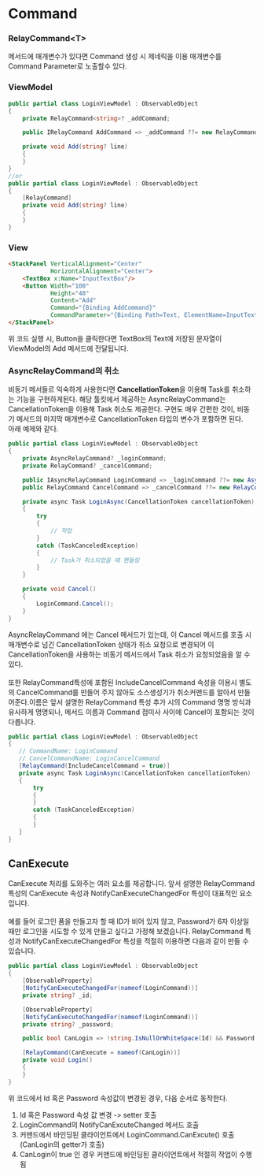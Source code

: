 # Command

### RelayCommand\<T>
메서드에 매개변수가 있다면 Command 생성 시 제네릭을 이용 매개변수를 Command Parameter로 노출할수 있다.
### ViewModel
```c#
public partial class LoginViewModel : ObservableObject
{
	private RelayCommand<string>? _addCommand;

	public IRelayCommand AddCommand => _addCommand ??= new RelayCommand<string>(Add);

	private void Add(string? line)
	{
	}
}
//or
public partial class LoginViewModel : ObservableObject
{
	[RelayCommand]
	private void Add(string? line)
	{
	}
}
```
### View
```html
<StackPanel VerticalAlignment="Center"
			HorizontalAlignment="Center">
	<TextBox x:Name="InputTextBox"/>
	<Button Width="100"
			Height="40"
			Content="Add"
			Command="{Binding AddCommand}"
			CommandParameter="{Binding Path=Text, ElementName=InputTextBox}"/>
</StackPanel>
```
위 코드 실행 시, Button을 클릭한다면 TextBox의 Text에 저장된 문자열이 ViewModel의 Add 메서드에 전달됩니다.
<br>

### AsyncRelayCommand의 취소
비동기 메서들르 익숙하게 사용한다면 **CancellationToken**을 이용해 Task를 취소하는 기능을 구현하게된다. 해당 툴킷에서 제공하는 AsyncRelayCommand는 CancellationToken을 이용해 Task 취소도 제공한다. 구현도 매우 간편한 것이, 비동기 메서드의 마지막 매개변수로 CancellationToken 타입의 변수가 포함하면 된다.  
아래 예제와 같다.
```c#
public partial class LoginViewModel : ObservableObject
{
	private AsyncRelayCommand? _loginCommand;
	private RelayCommand? _cancelCommand;

	public IAsyncRelayCommand LoginCommand => _loginCommand ??= new AsyncRelayCommand(LoginAsync);
	public RelayCommand CancelCommand => _cancelCommand ??= new RelayCommand(Cancel);

	private async Task LoginAsync(CancellationToken cancellationToken)
	{
		try
		{
			// 작업
		}
		catch (TaskCanceledException)
		{
			// Task가 취소되었을 때 핸들링
		}
	}

	private void Cancel()
	{
		LoginCommand.Cancel();
	}
}
```
AsyncRelayCommand 에는 Cancel 메서드가 있는데, 이 Cancel 메서드를 호출 시 매개변수로 넘긴 CancellationToken 상태가 취소 요청으로 변경되어 이 CancellationToken을 사용하는 비동기 메서드에서 Task 취소가 요청되었음을 알 수 있다.  
<br>
 또한 RelayCommand특성에 포함된 IncludeCancelCommand 속성을 이용시 별도의 CancelCommand를 만들어 주지 않아도 소스생성기가 취소커맨드를 알아서 만들어준다.이름은 앞서 설명한 RelayCommand 특성 추가 시의 Command 명명 방식과 유사하게 명명되나, 메서드 이름과 Command 접미사 사이에 Cancel이 포함되는 것이 다릅니다.
 ```c#
public partial class LoginViewModel : ObservableObject
{
	// CommandName: LoginCommand
	// CancelCommandName: LoginCancelCommand
	[RelayCommand(IncludeCancelCommand = true)]
	private async Task LoginAsync(CancellationToken cancellationToken)
	{
		try
		{
		}
		catch (TaskCanceledException)
		{
		}
	}
}
```

## CanExecute
CanExecute 처리를 도와주는 여러 요소를 제공합니다. 앞서 설명한 RelayCommand 특성의 CanExecute 속성과 NotifyCanExecuteChangedFor 특성이 대표적인 요소입니다.  
<br>
예를 들어 로그인 폼을 만들고자 할 때 ID가 비어 있지 않고, Password가 6자 이상일 때만 로그인을 시도할 수 있게 만들고 싶다고 가정해 보겠습니다. RelayCommand 특성과 NotifyCanExecuteChangedFor 특성을 적절히 이용하면 다음과 같이 만들 수 있습니다.
```c#
public partial class LoginViewModel : ObservableObject
{
	[ObservableProperty]
	[NotifyCanExecuteChangedFor(nameof(LoginCommand))]
	private string? _id;

	[ObservableProperty]
	[NotifyCanExecuteChangedFor(nameof(LoginCommand))]
	private string? _password;

	public bool CanLogin => !string.IsNullOrWhiteSpace(Id) && Password is { Length: >= 6 };

	[RelayCommand(CanExecute = nameof(CanLogin))]
	private void Login()
	{
	}
}
```

위 코드에서 Id 혹은 Password 속성값이 변경된 경우, 다음 순서로 동작한다.
1. Id 혹은 Password 속성 값 변경 -> setter 호출
2. LoginCommand의 NotifyCanExcuteChanged 메서드 호출
3. 커맨드에서 바인딩된 클라이언트에서 LoginCommand.CanExcute() 호출 (CanLogin의 getter가 호출)
4. CanLogin이 true 인 경우 커맨드에 바인딩된 클라이언트에서 적절히 작업이 수행됨
